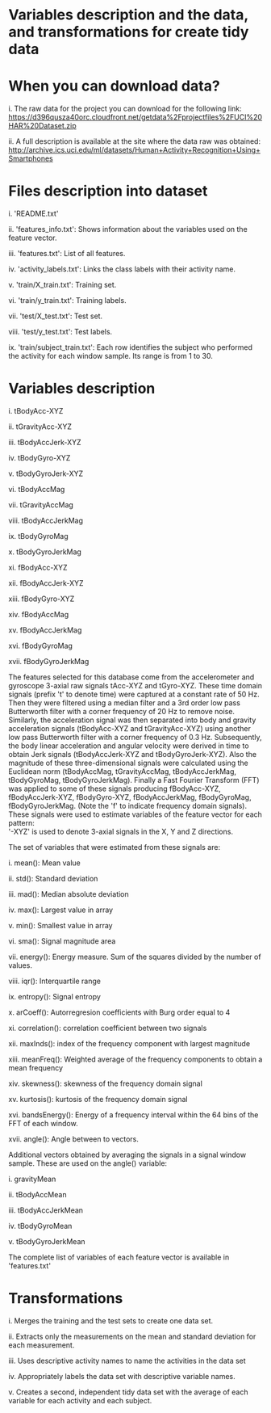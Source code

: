 Variables description and the data, and transformations for create tidy data
============================================================================

When you can download data?
===========================

i. The raw data for the project you can download for the following link: https://d396qusza40orc.cloudfront.net/getdata%2Fprojectfiles%2FUCI%20HAR%20Dataset.zip

ii. A full description is available at the site where the data raw was obtained: http://archive.ics.uci.edu/ml/datasets/Human+Activity+Recognition+Using+Smartphones

Files description into dataset
==============================

i. 'README.txt'

ii. 'features_info.txt': Shows information about the variables used on the feature vector.

iii. 'features.txt': List of all features.

iv. 'activity_labels.txt': Links the class labels with their activity name.

v. 'train/X_train.txt': Training set.

vi. 'train/y_train.txt': Training labels.

vii. 'test/X_test.txt': Test set.

viii. 'test/y_test.txt': Test labels.

ix. 'train/subject_train.txt': Each row identifies the subject who performed the activity for each window sample. Its range is from 1 to 30.


Variables description
=====================

i. tBodyAcc-XYZ

ii. tGravityAcc-XYZ

iii. tBodyAccJerk-XYZ

iv. tBodyGyro-XYZ

v. tBodyGyroJerk-XYZ

vi. tBodyAccMag

vii. tGravityAccMag

viii. tBodyAccJerkMag

ix. tBodyGyroMag

x. tBodyGyroJerkMag

xi. fBodyAcc-XYZ

xii. fBodyAccJerk-XYZ

xiii. fBodyGyro-XYZ

xiv. fBodyAccMag

xv. fBodyAccJerkMag

xvi. fBodyGyroMag

xvii. fBodyGyroJerkMag

The features selected for this database come from the accelerometer and gyroscope 3-axial raw signals tAcc-XYZ and tGyro-XYZ. These time domain signals (prefix 't' to denote time) were captured at a constant rate of 50 Hz. Then they were filtered using a median filter and a 3rd order low pass Butterworth filter with a corner frequency of 20 Hz to remove noise. Similarly, the acceleration signal was then separated into body and gravity acceleration signals (tBodyAcc-XYZ and tGravityAcc-XYZ) using another low pass Butterworth filter with a corner frequency of 0.3 Hz. 
Subsequently, the body linear acceleration and angular velocity were derived in time to obtain Jerk signals (tBodyAccJerk-XYZ and tBodyGyroJerk-XYZ). Also the magnitude of these three-dimensional signals were calculated using the Euclidean norm (tBodyAccMag, tGravityAccMag, tBodyAccJerkMag, tBodyGyroMag, tBodyGyroJerkMag). 
Finally a Fast Fourier Transform (FFT) was applied to some of these signals producing fBodyAcc-XYZ, fBodyAccJerk-XYZ, fBodyGyro-XYZ, fBodyAccJerkMag, fBodyGyroMag, fBodyGyroJerkMag. (Note the 'f' to indicate frequency domain signals). 
These signals were used to estimate variables of the feature vector for each pattern:  
'-XYZ' is used to denote 3-axial signals in the X, Y and Z directions.

The set of variables that were estimated from these signals are: 

i. mean(): Mean value

ii. std(): Standard deviation

iii. mad(): Median absolute deviation 

iv. max(): Largest value in array

v. min(): Smallest value in array

vi. sma(): Signal magnitude area

vii. energy(): Energy measure. Sum of the squares divided by the number of values. 

viii. iqr(): Interquartile range 

ix. entropy(): Signal entropy

x. arCoeff(): Autorregresion coefficients with Burg order equal to 4

xi. correlation(): correlation coefficient between two signals

xii. maxInds(): index of the frequency component with largest magnitude

xiii. meanFreq(): Weighted average of the frequency components to obtain a mean frequency

xiv. skewness(): skewness of the frequency domain signal 

xv. kurtosis(): kurtosis of the frequency domain signal 

xvi. bandsEnergy(): Energy of a frequency interval within the 64 bins of the FFT of each window.

xvii. angle(): Angle between to vectors.

Additional vectors obtained by averaging the signals in a signal window sample. These are used on the angle() variable:

i. gravityMean

ii. tBodyAccMean

iii. tBodyAccJerkMean

iv. tBodyGyroMean

v. tBodyGyroJerkMean

The complete list of variables of each feature vector is available in 'features.txt'

Transformations
================

i. Merges the training and the test sets to create one data set.

ii. Extracts only the measurements on the mean and standard deviation for each measurement. 

iii. Uses descriptive activity names to name the activities in the data set

iv. Appropriately labels the data set with descriptive variable names.

v. Creates a second, independent tidy data set with the average of each variable for each activity and each subject.
